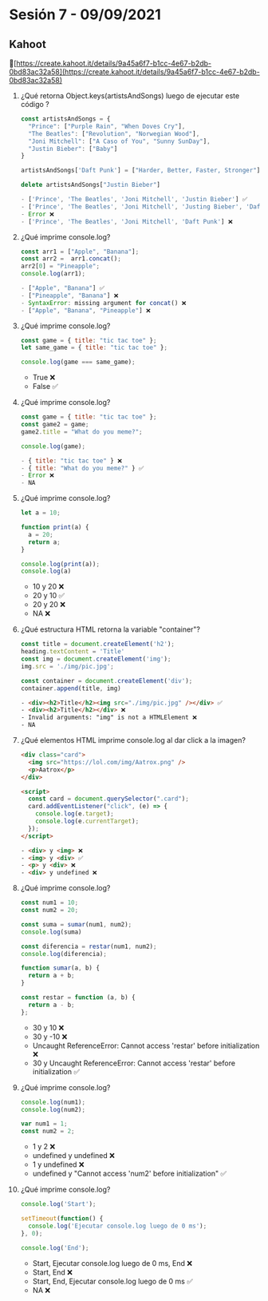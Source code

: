 # Sesión 7 - 09/09/2021

## Kahoot

🔗[https://create.kahoot.it/details/9a45a6f7-b1cc-4e67-b2db-0bd83ac32a58](https://create.kahoot.it/details/9a45a6f7-b1cc-4e67-b2db-0bd83ac32a58)

1. ¿Qué retorna Object.keys(artistsAndSongs) luego de ejecutar este código ?

    ```js
    const artistsAndSongs = {
      "Prince": ["Purple Rain", "When Doves Cry"],
      "The Beatles": ["Revolution", "Norwegian Wood"],
      "Joni Mitchell": ["A Caso of You", "Sunny SunDay"],
      "Justin Bieber": ["Baby"]
    }

    artistsAndSongs['Daft Punk'] = ["Harder, Better, Faster, Stronger"]

    delete artistsAndSongs["Justin Bieber"]
    ```

    ```js
    - ['Prince', 'The Beatles', 'Joni Mitchell', 'Justin Bieber'] ✅
    - ['Prince', 'The Beatles', 'Joni Mitchell', 'Justing Bieber', 'Daft Punk']❌
    - Error ❌
    - ['Prince', 'The Beatles', 'Joni Mitchell', 'Daft Punk'] ❌
    ```

2. ¿Qué imprime console.log?

    ```js
    const arr1 = ["Apple", "Banana"];
    const arr2 =  arr1.concat();
    arr2[0] = "Pineapple";
    console.log(arr1);
    ```

    ```js
    - ["Apple", "Banana"] ✅
    - ["Pineapple", "Banana"] ❌
    - SyntaxError: missing argument for concat() ❌
    - ["Apple", "Banana", "Pineapple"] ❌
    ```

3. ¿Qué imprime console.log?

    ```js
    const game = { title: "tic tac toe" };
    let same_game = { title: "tic tac toe" };

    console.log(game === same_game);
    ```

    - True ❌
    - False ✅

4. ¿Qué imprime console.log?

    ```js
    const game = { title: "tic tac toe" };
    const game2 = game;
    game2.title = "What do you meme?";

    console.log(game);
    ```

    ```js
    - { title: "tic tac toe" } ❌
    - { title: "What do you meme?" } ✅
    - Error ❌
    - NA
    ```

5. ¿Qué imprime console.log?

    ```js
    let a = 10;

    function print(a) {
      a = 20;
      return a;
    }

    console.log(print(a));
    console.log(a)
    ```

    - 10 y 20 ❌
    - 20 y 10 ✅
    - 20 y 20 ❌
    - NA ❌

6. ¿Qué estructura HTML retorna la variable "container"?

    ```js
    const title = document.createElement('h2');
    heading.textContent = 'Title'
    const img = document.createElement('img');
    img.src = './img/pic.jpg';

    const container = document.createElement('div');
    container.append(title, img)
    ```

    ```html
    - <div><h2>Title</h2><img src="./img/pic.jpg" /></div> ✅
    - <div><h2>Title</h2></div> ❌
    - Invalid arguments: "img" is not a HTMLElement ❌
    - NA
    ```

7. ¿Qué elementos HTML imprime console.log al dar click a la imagen?

    ```html
    <div class="card">
      <img src="https://lol.com/img/Aatrox.png" />
      <p>Aatrox</p>
    </div>

    <script>
      const card = document.querySelector(".card");
      card.addEventListener("click", (e) => {
        console.log(e.target);
        console.log(e.currentTarget);
      });
    </script>
    ```

    ```html
    - <div> y <img> ❌
    - <img> y <div> ✅
    - <p> y <div> ❌
    - <div> y undefined ❌
    ```

8. ¿Qué imprime console.log?

    ```js
    const num1 = 10;
    const num2 = 20;

    const suma = sumar(num1, num2);
    console.log(suma)

    const diferencia = restar(num1, num2);
    console.log(diferencia);

    function sumar(a, b) {
      return a + b;
    }

    const restar = function (a, b) {
      return a - b;
    };
    ```

    - 30 y 10 ❌
    - 30 y -10 ❌
    - Uncaught ReferenceError: Cannot access 'restar' before initialization ❌
    - 30 y Uncaught ReferenceError: Cannot access 'restar' before initialization ✅

9. ¿Qué imprime console.log?

    ```js
    console.log(num1);
    console.log(num2);

    var num1 = 1;
    const num2 = 2;
    ```

    - 1 y 2 ❌
    - undefined y undefined ❌
    - 1 y undefined ❌
    - undefined y "Cannot access 'num2' before initialization" ✅

10. ¿Qué imprime console.log?

    ```js
    console.log('Start');

    setTimeout(function() {
      console.log('Ejecutar console.log luego de 0 ms');
    }, 0);

    console.log('End');
    ```

    - Start, Ejecutar console.log luego de 0 ms, End ❌
    - Start, End ❌
    - Start, End, Ejecutar console.log luego de 0 ms ✅
    - NA ❌
